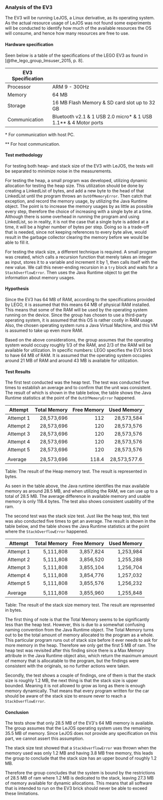 ### Analysis of the EV3 
The EV3 will be running LeJOS, a Linux derivative, as its operating system. As the actual resource usage of LeJOS was not found some experiments will be conducted to identify how much of the available resources the OS will consume, and hence how many resources are free to use.

#### Hardware specification
Seen below is a table of the specifications of the LEGO EV3 as found in [@the_lego_group_lmsuser_2015, p. 8].

| EV3 Specification        |             |
| ------------- |:-------------|
| Processor     | ARM 9 - 300Hz |
| Memory      | 64 MB |
| Storage | 16 MB Flash Memory & SD card slot up to 32 GB |
| Communication | Bluetooth v2.1 & 1 USB 2.0 micro\* & 1 USB 1.1\*\* & 4 Motor ports |

\* For communication with host PC.

\*\* For host communication.

#### Test methodology
For testing both heap- and stack size of the EV3 with LeJOS, the tests will be separated to minimize noise in the measurements.

For testing the heap, a small program was developed, utilizing dynamic allocation for testing the heap size. This utilization should be done by creating a LinkedList of bytes, and add a new byte to the head of that LinkedList until the program throws an `OutOfMemoryError`. Then catch that exception, and record the memory usage, by utilizing the Java Runtime object. The point is to increase the memory usages by as little as possible every step, therefore the choice of increasing with a single byte at a time. Although there is some overhead in running the program and using LinkedList, so in reality, it is not the case that a single byte is added at a time, it will be a higher number of bytes per step. Doing so is a trade-off that is needed, since not keeping references to every byte alive, would result in the garbage collector clearing the memory before we would be able to fill it.

For testing the stack size, a different technique is required. A small program was created, which calls a recursion function that merely takes an integer as input, stores it to a variable and increment it by 1, then calls itself with the new value. We call this never-ending recursion in a `try` block and waits for a `StackOverflowError`. Then uses the Java Runtime object to get the information about memory usages.

#### Hypothesis
Since the EV3 has 64 MB of RAM, according to the specifications provided by LEGO, it is assumed that this means 64 MB of physical RAM installed. This means that some of the RAM will be used by the operating system running on the device. Since the group has chosen to use a third-party operating system, it is assumed that this OS is rather costly in RAM usage. Also, the chosen operating system runs a Java Virtual Machine, and this VM is assumed to take up even more RAM.

Based on the above considerations, the group assumes that the operating system would occupy roughly 1/3 of the RAM, and 2/3 of the RAM will be available for utilization. In specific numbers: LEGO specifies the EV3 brick to have 64 MB of RAM. It is assumed that the operating system occupies around 21 MB of RAM and around 43 MB is available for utilization.

#### Test Results 
The first test conducted was the heap test. The test was conducted five times to establish an average and to confirm that the unit was consistent. The result of which is shown in the table below, the table shows the Java Runtime statistics at the point of the `OutOfMemoryError` happened.

| Attempt   | Total Memory | Free Memory | Used Memory |
| --------- | --------------------: | ----------: | ----------: | 
| Attempt 1 |              28,573,696 |         112 |    28,573,584 |
| Attempt 2 |              28,573,696 |         120 |    28,573,576 |
| Attempt 3 |              28,573,696 |         120 |    28,573,576 |
| Attempt 4 |              28,573,696 |         120 |    28,573,576 |
| Attempt 5 |              28,573,696 |         120 |    28,573,576 |
|           |                       |             |             |
| Average   |              28,573,696 |       118.4 |  28,573,577.6 |
Table: The result of the Heap memory test. The result is represented in bytes.

As seen in the table above, the Java runtime identifies the max available memory as around 28.5 MB, and when utilizing the RAM, we can use up to a total of 28.5 MB. The average difference in available memory and usable memory is only 118.4 bytes. The test also shows consistent usability of the ram.

The second test was the stack size test. Just like the heap test, this test was also conducted five times to get an average. The result is shown in the table below, and the table shows the Java Runtime statistics at the point where the `StackOverflowError` happened.

| Attempt   | Total  Memory | Free Memory | Used Memory |
| ----------- | --------------: | -------------: | --------------: |
| Attempt 1     |     5,111,808 |        3,857,824 |        1,253,984 |
| Attempt 2     |        5,111,808 |        3,856,520 |         1,255,288 |
| Attempt 3     |        5,111,808 |        3,855,104 |         1,256,704 |
| Attempt 4     |        5,111,808 |        3,854,776 |         1,257,032 |
| Attempt 5     |        5,111,808 |        3,855,576 |         1,256,232 |
|                   |                             |              |                   |
| Average       |        5,111,808 |        3,855,960 |     1,255,848 |
Table: The result of the stack size memory test. The result are represented in bytes.

The first thing of note is that the Total Memory seems to be significantly less than the heap test. However, this is due to a somewhat confusing naming convention from the Java Runtime object. The Total Memory turns out to be the total amount of memory allocated to the program as a whole. This particular program runs out of stack size before it ever needs to ask for more memory in the heap. Therefore we only get the first 5 MB of ram. The heap test was revisited after this finding since there is a Max Memory attribute in the Java Runtime object also, which return the maximum amount of memory that is allocatable to the program, but the findings were consistent with the originals, so no further actions were taken.

Secondly, the test shows a couple of findings, one of them is that the stack size is roughly 1.2 MB, the next thing is that the stack size is upper bounded. Meaning it is not allowed to grow as long as there is enough memory dynamically. That means that every program written for the car should be aware of the stack size to ensure never to reach a `StackOverflowError`.

#### Conclusion
The tests show that only 28.5 MB of the EV3's 64 MB memory is available. The group assumes that the LeJOS operating system uses the remaining 35.5 MB of memory. Since LeJOS does not provide any specification on this part, we cannot assert this assumption.

The stack size test showed that a `StackOverflowError` was thrown when the memory used was only 1.2 MB and having 3.8 MB free memory, this leads the group to conclude that the stack size has an upper bound of roughly 1.2 MB.

Therefore the group concludes that the system is bound by the restrictions of 28.5 MB of ram where 1.2 MB is dedicated to the stack, leaving 27.3 MB of memory available for dynamic allocations. This means that all software that is intended to run on the EV3 brick should never be able to exceed these limitations.
